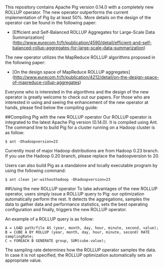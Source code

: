 This repository contains Apache Pig version 0.14.0 with a completely new ROLLUP operator. The new operator outperforms the current implementation of Pig by at least 50%. More details on the design of the operator can be found in the following paper:
- [Efficient and Self-Balanced ROLLUP Aggregates for Large-Scale Data Summarization] (http://www.eurecom.fr/fr/publication/4590/detail/efficient-and-self-balanced-rollup-aggregates-for-large-scale-data-summarization)

The new operator utilizes the MapReduce ROLLUP algorithms proposed in the following paper:
- [On the design space of MapReduce ROLLUP aggregates] (http://www.eurecom.fr/fr/publication/4212/detail/on-the-design-space-of-mapreduce-rollup-aggregates)

Everyone who is interested in the algorithms and the design of the new operator is greatly welcome to check out our papers. For those who are interested in using and seeing the enhancement of the new operator at hands, please find below the compiling guide:

##Compiling Pig with the new ROLLUP operator
Our ROLLUP operator is integrated to the latest Apache Pig version (0.14.0). It is
compiled using Ant. The command line to build Pig for a cluster running on a
Hadoop cluster is as follow:

```
$ ant -Dhadoopversion=23
```
Currently most of major Hadoop distributions are from Hadoop 0.23 branch. If you use the Hadoop 0.20 branch, please replace the hadoopversion to 20.

Users can also build Pig as a standalone and locally executable program by using
the following command:

```
$ ant clean jar-withouthadoop -Dhadoopversion=23
```

##Using the new ROLLUP operator
To take advantages of the new ROLLUP operator, users simply issue a ROLLUP query to
Pig: our optimization automatically perform the rest. It detects the aggregations,
samples the data to gather data and performance statistics, sets the best
operating configuration and finally, triggers the new ROLLUP operator.

An example of a ROLLUP query is as follow:

```
A = LOAD path/file AS (year, month, day, hour, minute, second, value);
B = CUBE A BY ROLLUP (year, month, day, hour, minute, second) RATE samplingRate;
C = FOREACH B GENERATE group, SUM(cube.value);
```

The sampling rate determines how the ROLLUP operator samples the data. In case it
is not specified, the ROLLUP optimization automatically sets an appropriate value.

